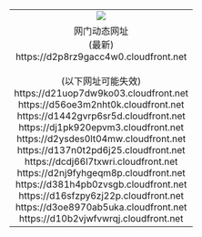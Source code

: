 ﻿<table>
  <tr></tr>
  <tr><td colspan=2 align=center><img src="https://d2p8rz9gacc4w0.cloudfront.net/Up/oGate.jpg" /></td></tr>
  <tr><td colspan=2 align=center>网门动态网址<br/>(最新)
<br>https://d2p8rz9gacc4w0.cloudfront.net
<br/><br/>(以下网址可能失效)
<br>https://d21uop7dw9ko03.cloudfront.net
<br>https://d56oe3m2nht0k.cloudfront.net
<br>https://d1442gvrp6sr5d.cloudfront.net
<br>https://dj1pk920epvm3.cloudfront.net
<br>https://d2ysdes0lt04mw.cloudfront.net
<br>https://d137n0t2pd6j25.cloudfront.net
<br>https://dcdj66l7txwri.cloudfront.net
<br>https://d2nj9fyhgeqm8p.cloudfront.net
<br>https://d381h4pb0zvsgb.cloudfront.net
<br>https://d16sfzpy6zj22p.cloudfront.net
<br>https://d3oe8970ab5uka.cloudfront.net
<br>https://d10b2vjwfvwrqj.cloudfront.net
    </td>
  </tr>
</table>
